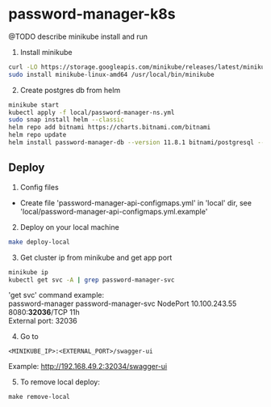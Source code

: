 # password-manager-k8s


@TODO describe minikube install and run
1. Install minikube
```sh
curl -LO https://storage.googleapis.com/minikube/releases/latest/minikube-linux-amd64
sudo install minikube-linux-amd64 /usr/local/bin/minikube
```

2. Create postgres db from helm
```sh
minikube start
kubectl apply -f local/password-manager-ns.yml
sudo snap install helm --classic
helm repo add bitnami https://charts.bitnami.com/bitnami
helm repo update
helm install password-manager-db --version 11.8.1 bitnami/postgresql --namespace password-manager -f local/db/values.yml
```


## Deploy
1. Config files
- Create file 'password-manager-api-configmaps.yml' in 'local' dir, see 'local/password-manager-api-configmaps.yml.example'

2. Deploy on your local machine
```sh
make deploy-local
```

3. Get cluster ip from minikube and get app port
```sh
minikube ip
kubectl get svc -A | grep password-manager-svc
```
'get svc' command example:   
password-manager   password-manager-svc                NodePort    10.100.243.55    <none>        8080:**32036**/TCP           11h  
External port: 32036



4. Go to 
```
<MINIKUBE_IP>:<EXTERNAL_PORT>/swagger-ui
```
Example: http://192.168.49.2:32034/swagger-ui

5. To remove local deploy:
```shell
make remove-local
```